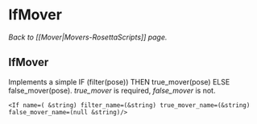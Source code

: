 # IfMover
*Back to [[Mover|Movers-RosettaScripts]] page.*
## IfMover

Implements a simple IF (filter(pose)) THEN true\_mover(pose) ELSE false\_mover(pose). *true\_mover* is required, *false\_mover* is not.

```
<If name=( &string) filter_name=(&string) true_mover_name=(&string) false_mover_name=(null &string)/>
```



